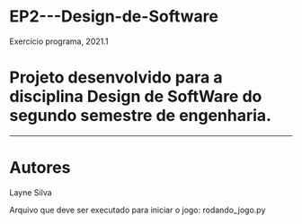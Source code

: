 # EP2---Design-de-Software
Exercício programa, 2021.1
# Projeto desenvolvido para a disciplina Design de SoftWare do segundo semestre de engenharia.
---
# Autores
Layne Silva

Arquivo que deve ser executado para iniciar o jogo: rodando_jogo.py
